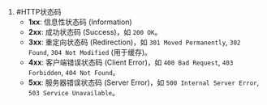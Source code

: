 1. #HTTP状态码 
	*   **1xx**: 信息性状态码 (Information)
    *   **2xx**: 成功状态码 (Success)，如 `200 OK`。
    *   **3xx**: 重定向状态码 (Redirection)，如 `301 Moved Permanently`, `302 Found`, `304 Not Modified` (用于缓存)。
    *   **4xx**: 客户端错误状态码 (Client Error)，如 `400 Bad Request`, `403 Forbidden`, `404 Not Found`。
    *   **5xx**: 服务器错误状态码 (Server Error)，如 `500 Internal Server Error`, `503 Service Unavailable`。
